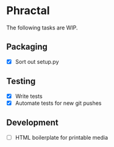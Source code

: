 # Phractal
The following tasks are WIP.

## Packaging
- [x] Sort out setup.py

## Testing
- [x] Write tests
- [x] Automate tests for new git pushes

## Development
- [ ] HTML boilerplate for printable media

